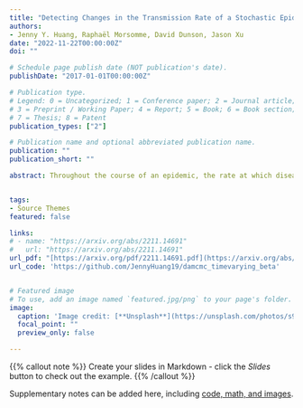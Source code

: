 ```yaml
---
title: "Detecting Changes in the Transmission Rate of a Stochastic Epidemic Model"
authors: 
- Jenny Y. Huang, Raphaël Morsomme, David Dunson, Jason Xu
date: "2022-11-22T00:00:00Z"
doi: ""

# Schedule page publish date (NOT publication's date).
publishDate: "2017-01-01T00:00:00Z"

# Publication type.
# Legend: 0 = Uncategorized; 1 = Conference paper; 2 = Journal article;
# 3 = Preprint / Working Paper; 4 = Report; 5 = Book; 6 = Book section;
# 7 = Thesis; 8 = Patent
publication_types: ["2"]

# Publication name and optional abbreviated publication name.
publication: ""
publication_short: ""

abstract: Throughout the course of an epidemic, the rate at which disease spreads varies with behavioral changes, the emergence of new disease variants, and the introduction of mitigation policies. Estimating such changes in transmission rates can help us better model and predict the dynamics of an epidemic, and provide insight into the efficacy of control and intervention strategies. We present a method for likelihood-based estimation of parameters in the stochastic SIR model under a time-inhomogeneous transmission rate comprised of piecewise constant components. In doing so, our method simultaneously learns change points in the transmission rate via a Markov chain Monte Carlo algorithm. The method targets the exact model posterior in a difficult missing data setting given only partially observed case counts over time. We validate performance on simulated data before applying our approach to data from an Ebola outbreak in Western Africa and COVID-19 outbreak on a university campus.


tags:
- Source Themes
featured: false

links:
# - name: "https://arxiv.org/abs/2211.14691"
#   url: "https://arxiv.org/abs/2211.14691"
url_pdf: "[https://arxiv.org/pdf/2211.14691.pdf](https://arxiv.org/abs/2211.14691)"
url_code: 'https://github.com/JennyHuang19/damcmc_timevarying_beta'


# Featured image
# To use, add an image named `featured.jpg/png` to your page's folder. 
image:
  caption: 'Image credit: [**Unsplash**](https://unsplash.com/photos/s9CC2SKySJM)'
  focal_point: ""
  preview_only: false

---
```


{{% callout note %}}
Create your slides in Markdown - click the *Slides* button to check out the example.
{{% /callout %}}

Supplementary notes can be added here, including [code, math, and images](https://wowchemy.com/docs/writing-markdown-latex/).
